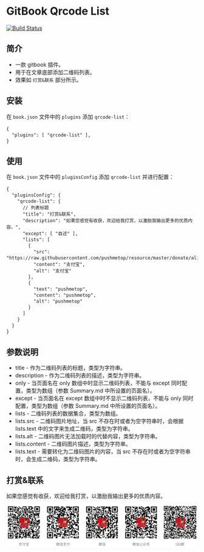 # GitBook Qrcode List

[![Build Status](https://travis-ci.org/pushmetop/gitbook-plugin-qrcode-list.svg?branch=master)](https://travis-ci.org/pushmetop/gitbook-plugin-qrcode-list)

## 简介

* 一款 gitbook 插件。
* 用于在文章底部添加二维码列表。
* 效果如 `打赏&联系` 部分所示。


## 安装

在 `book.json` 文件中的 `plugins` 添加 `qrcode-list`：

```
{
  "plugins": [ "qrcode-list" ],
}
```

## 使用

在 `book.json` 文件中的 `pluginsConfig` 添加 `qrcode-list` 并进行配置：

```
{
  "pluginsConfig": {
    "qrcode-list": {
      // 列表标题
      "title": "打赏&联系",
      "description": "如果您感觉有收获，欢迎给我打赏，以激励我输出更多的优质内容。",
      "except": [ "自述" ],
      "lists": [
        {
          "src": "https://raw.githubusercontent.com/pushmetop/resource/master/donate/alipay.png",
          "content": "支付宝",
          "alt": "支付宝"
        },
        {
          "text": "pushmetop",
          "content": "pushmetop",
          "alt": "pushmetop"
        }
      ]
    }
  }
}
```

## 参数说明

* title - 作为二维码列表的标题，类型为字符串。
* description - 作为二维码列表的描述，类型为字符串。
* only  - 当页面名在 only 数组中时显示二维码列表，不能与 except 同时配置，类型为数组（参数 Summary.md 中所设置的页面名）。
* except - 当页面名在 except 数组中时不显示二维码列表，不能与 only 同时配置，类型为数组（参数 Summary.md 中所设置的页面名）。
* lists - 二维码列表的数据集合，类型为数组。
* lists.src - 二维码图片地址，当 src 不存在时或者为空字符串时，会根据 lists.text 中的文字来生成二维码，类型为字符串。
* lists.alt - 二维码图片无法加载时的代替内容，类型为字符串。
* lists.content - 二维码图片描述，类型为字符串。
* lists.text - 需要转化为二维码图片的内容，当 src 不存在时或者为空字符串时，会生成二维码，类型为字符串。

## 打赏&联系

如果您感觉有收获，欢迎给我打赏，以激励我输出更多的优质内容。

![打赏&联系](https://raw.githubusercontent.com/pushmetop/resource/master/donate/donate.png)
